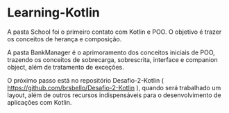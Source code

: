 # Learning-Kotlin

A pasta School foi o primeiro contato com Kotlin e POO. O objetivo é trazer os conceitos de herança e composição.

A pasta BankManager é o aprimoramento dos conceitos iniciais de POO, trazendo os conceitos de sobrecarga, sobrescrita, interface e companion object, além de tratamento de exceções.

O próximo passo está no repositório Desafio-2-Kotlin ( https://github.com/brsbello/Desafio-2-Kotlin ), quando será trabalhado um layout, além de outros recursos indispensáveis para o desenvolvimento de aplicações com Kotlin.
